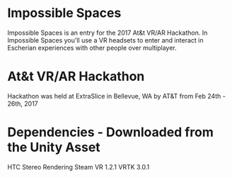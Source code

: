 # Impossible Spaces

Impossible Spaces is an entry for the 2017 At&t VR/AR Hackathon. In Impossible Spaces you'll use a VR headsets to enter and interact in Escherian experiences with other people over multiplayer.

# At&t VR/AR Hackathon

Hackathon was held at ExtraSlice in Bellevue, WA by AT&T from Feb 24th - 26th, 2017

# Dependencies - Downloaded from the Unity Asset
HTC Stereo Rendering
Steam VR 1.2.1
VRTK 3.0.1
